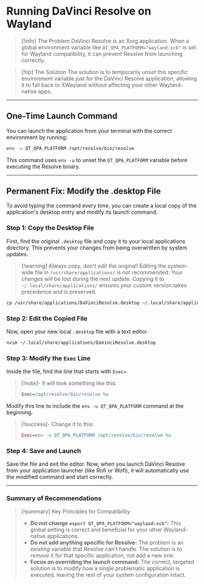 # Running DaVinci Resolve on Wayland

> [!info] The Problem
> DaVinci Resolve is an Xorg application. When a global environment variable like `QT_QPA_PLATFORM="wayland:xcb"` is set for Wayland compatibility, it can prevent Resolve from launching correctly.

> [!tip] The Solution
> The solution is to temporarily *unset* this specific environment variable just for the DaVinci Resolve application, allowing it to fall back to XWayland without affecting your other Wayland-native apps.

---

## One-Time Launch Command

You can launch the application from your terminal with the correct environment by running:

```bash
env -u QT_QPA_PLATFORM /opt/resolve/bin/resolve
```
This command uses `env -u` to unset the `QT_QPA_PLATFORM` variable before executing the Resolve binary.

---

## Permanent Fix: Modify the .desktop File

To avoid typing the command every time, you can create a local copy of the application's desktop entry and modify its launch command.

### Step 1: Copy the Desktop File

First, find the original `.desktop` file and copy it to your local applications directory. This prevents your changes from being overwritten by system updates.

> [!warning] Always copy, don't edit the original!
> Editing the system-wide file in `/usr/share/applications/` is not recommended. Your changes will be lost during the next update. Copying it to `~/.local/share/applications/` ensures your custom version takes precedence and is preserved.

```bash
cp /usr/share/applications/DaVinciResolve.desktop ~/.local/share/applications/
```

### Step 2: Edit the Copied File

Now, open your new local `.desktop` file with a text editor.

```bash
nvim ~/.local/share/applications/DaVinciResolve.desktop
```

### Step 3: Modify the `Exec` Line

Inside the file, find the line that starts with `Exec=`.

> [!note]- It will look something like this:
> ```ini
> Exec=/opt/resolve/bin/resolve %u
> ```

Modify this line to include the `env -u QT_QPA_PLATFORM` command at the beginning.

> [!success]- Change it to this:
> ```ini
> Exec=env -u QT_QPA_PLATFORM /opt/resolve/bin/resolve %u
> ```

### Step 4: Save and Launch

Save the file and exit the editor. Now, when you launch DaVinci Resolve from your application launcher (like Rofi or Wofi), it will automatically use the modified command and start correctly.

---

### Summary of Recommendations

> [!summary] Key Principles for Compatibility
> - **Do not change `export QT_QPA_PLATFORM="wayland:xcb"`:** This global setting is correct and beneficial for your other Wayland-native applications.
> - **Do not add anything specific for Resolve:** The problem is an *existing* variable that Resolve can't handle. The solution is to *remove* it for that specific application, not add a new one.
> - **Focus on overriding the launch command:** The correct, targeted solution is to modify how a single problematic application is executed, leaving the rest of your system configuration intact.
